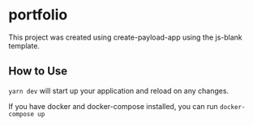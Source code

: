 # portfolio

This project was created using create-payload-app using the js-blank template.

## How to Use

`yarn dev` will start up your application and reload on any changes.

If you have docker and docker-compose installed, you can run `docker-compose up`
